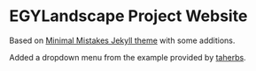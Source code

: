 # EGYLandscape Project Website

Based on [Minimal Mistakes Jekyll theme](https://mmistakes.github.io/minimal-mistakes/) with some additions.

Added a dropdown menu from the example provided by [taherbs](https://github.com/taherbs/taherbs.github.io).
